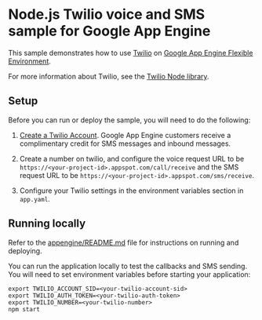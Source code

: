 # Node.js Twilio voice and SMS sample for Google App Engine

This sample demonstrates how to use [Twilio](https://www.twilio.com) on
[Google App Engine Flexible Environment](https://cloud.google.com/appengine).

For more information about Twilio, see the
[Twilio Node library](https://www.twilio.com/docs/node/install).

## Setup

Before you can run or deploy the sample, you will need to do the following:

1. [Create a Twilio Account](http://ahoy.twilio.com/googlecloudplatform). Google
App Engine customers receive a complimentary credit for SMS messages and inbound
messages.

1. Create a number on twilio, and configure the voice request URL to be
`https://<your-project-id>.appspot.com/call/receive` and the SMS request URL to
be `https://<your-project-id>.appspot.com/sms/receive`.

1. Configure your Twilio settings in the environment variables section in
`app.yaml`.

## Running locally

Refer to the [appengine/README.md](../README.md) file for instructions on
running and deploying.

You can run the application locally to test the callbacks and SMS sending. You
will need to set environment variables before starting your application:

    export TWILIO_ACCOUNT_SID=<your-twilio-account-sid>
    export TWILIO_AUTH_TOKEN=<your-twilio-auth-token>
    export TWILIO_NUMBER=<your-twilio-number>
    npm start
